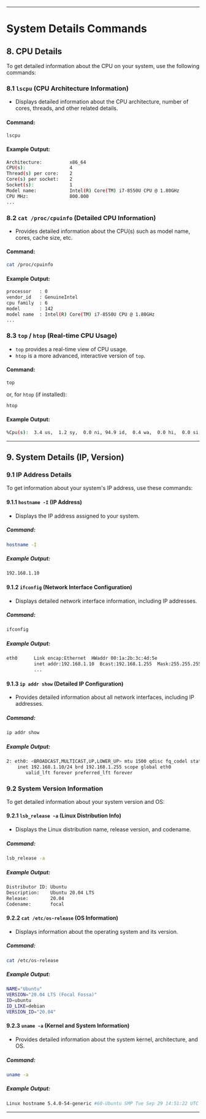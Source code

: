 

---

# **System Details Commands**

## **8. CPU Details**

To get detailed information about the CPU on your system, use the following commands:

### **8.1 `lscpu`** (CPU Architecture Information)
- Displays detailed information about the CPU architecture, number of cores, threads, and other related details.

#### **Command:**
```bash
lscpu
```

#### **Example Output:**
```bash
Architecture:          x86_64
CPU(s):                4
Thread(s) per core:    2
Core(s) per socket:    2
Socket(s):             1
Model name:            Intel(R) Core(TM) i7-8550U CPU @ 1.80GHz
CPU MHz:               800.000
...
```

### **8.2 `cat /proc/cpuinfo`** (Detailed CPU Information)
- Provides detailed information about the CPU(s) such as model name, cores, cache size, etc.

#### **Command:**
```bash
cat /proc/cpuinfo
```

#### **Example Output:**
```bash
processor   : 0
vendor_id   : GenuineIntel
cpu family  : 6
model       : 142
model name  : Intel(R) Core(TM) i7-8550U CPU @ 1.80GHz
...
```

### **8.3 `top` / `htop`** (Real-time CPU Usage)
- `top` provides a real-time view of CPU usage.
- `htop` is a more advanced, interactive version of `top`.

#### **Command:**
```bash
top
```

or, for `htop` (if installed):
```bash
htop
```

#### **Example Output:**
```bash
%Cpu(s):  3.4 us,  1.2 sy,  0.0 ni, 94.9 id,  0.4 wa,  0.0 hi,  0.0 si,  0.0 st
```

---

## **9. System Details (IP, Version)**

### **9.1 IP Address Details**

To get information about your system's IP address, use these commands:

#### **9.1.1 `hostname -I`** (IP Address)
- Displays the IP address assigned to your system.

##### **Command:**
```bash
hostname -I
```

##### **Example Output:**
```bash
192.168.1.10
```

#### **9.1.2 `ifconfig`** (Network Interface Configuration)
- Displays detailed network interface information, including IP addresses.

##### **Command:**
```bash
ifconfig
```

##### **Example Output:**
```bash
eth0      Link encap:Ethernet  HWaddr 00:1a:2b:3c:4d:5e
          inet addr:192.168.1.10  Bcast:192.168.1.255  Mask:255.255.255.0
          ...
```

#### **9.1.3 `ip addr show`** (Detailed IP Configuration)
- Provides detailed information about all network interfaces, including IP addresses.

##### **Command:**
```bash
ip addr show
```

##### **Example Output:**
```bash
2: eth0: <BROADCAST,MULTICAST,UP,LOWER_UP> mtu 1500 qdisc fq_codel state UP group default qlen 1000
    inet 192.168.1.10/24 brd 192.168.1.255 scope global eth0
       valid_lft forever preferred_lft forever
```

### **9.2 System Version Information**

To get detailed information about your system version and OS:

#### **9.2.1 `lsb_release -a`** (Linux Distribution Info)
- Displays the Linux distribution name, release version, and codename.

##### **Command:**
```bash
lsb_release -a
```

##### **Example Output:**
```bash
Distributor ID: Ubuntu
Description:    Ubuntu 20.04 LTS
Release:        20.04
Codename:       focal
```

#### **9.2.2 `cat /etc/os-release`** (OS Information)
- Displays information about the operating system and its version.

##### **Command:**
```bash
cat /etc/os-release
```

##### **Example Output:**
```bash
NAME="Ubuntu"
VERSION="20.04 LTS (Focal Fossa)"
ID=ubuntu
ID_LIKE=debian
VERSION_ID="20.04"
```

#### **9.2.3 `uname -a`** (Kernel and System Information)
- Provides detailed information about the system kernel, architecture, and OS.

##### **Command:**
```bash
uname -a
```

##### **Example Output:**
```bash
Linux hostname 5.4.0-54-generic #60-Ubuntu SMP Tue Sep 29 14:51:22 UTC 2020 x86_64 x86_64 x86_64 GNU/Linux
```

---
